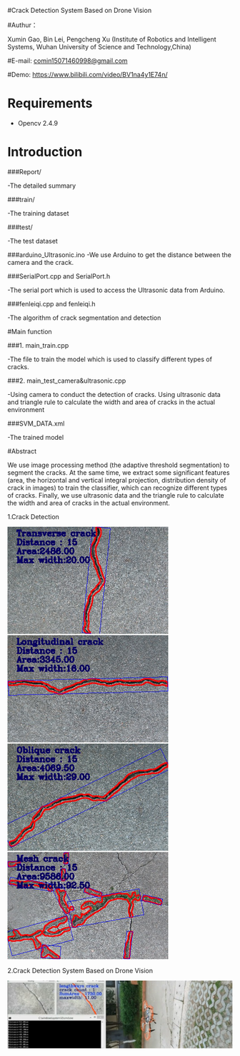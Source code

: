 #Crack Detection System Based on Drone Vision

#Authur：

Xumin Gao, Bin Lei, Pengcheng Xu (Institute of Robotics and Intelligent Systems, Wuhan University of Science and Technology,China)


#E-mail: comin15071460998@gmail.com

#Demo: https://www.bilibili.com/video/BV1na4y1E74n/

# Requirements

- Opencv 2.4.9




# Introduction

###Report/

-The detailed summary

###train/

-The training dataset

###test/

-The test dataset



###arduino_Ultrasonic.ino
-We use Arduino to get the distance between the camera and the crack.

###SerialPort.cpp and SerialPort.h

-The serial port which is used to access the Ultrasonic data from Arduino.


###fenleiqi.cpp and fenleiqi.h

-The algorithm of crack segmentation and detection 



#Main function

###1. main_train.cpp

-The file to train the model which is used to classify different types of cracks.


###2. main_test_camera&ultrasonic.cpp

-Using camera to conduct the detection of cracks. Using ultrasonic data and triangle rule to calculate the width and area of cracks in the actual environment

###SVM_DATA.xml

-The trained model


#Abstract

We use image processing method (the adaptive threshold segmentation) to segment the cracks. At the same time, we extract some significant features (area, the horizontal and vertical integral projection, distribution density   of crack in images) to train the classifier, which can recognize different types of cracks. Finally, we use ultrasonic data and the triangle rule to calculate the width and area of cracks in the actual environment.

1.Crack Detection

![Image text](https://github.com/XuminGaoGithub/Crack-Detection-System-Based-on-Drone-Vision/blob/main/Report/1.png)
![Image text](https://github.com/XuminGaoGithub/Crack-Detection-System-Based-on-Drone-Vision/blob/main/Report/2.png)
![Image text](https://github.com/XuminGaoGithub/Crack-Detection-System-Based-on-Drone-Vision/blob/main/Report/3.png)
![Image text](https://github.com/XuminGaoGithub/Crack-Detection-System-Based-on-Drone-Vision/blob/main/Report/4.png)

2.Crack Detection System Based on Drone Vision

![Image text](https://github.com/XuminGaoGithub/Crack-Detection-System-Based-on-Drone-Vision/blob/main/1.png)


